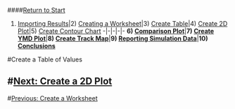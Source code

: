 ####[Return to Start](1_Tutorial_3.md)

1) [Importing Results](2_Importing_Results.md)|2) [Creating a Worksheet](3_Create_Worksheet.md)|3) [Create Table](4_CreateTable.md)|4) [Create 2D Plot](5_2DChart.md)|5) [Create Contour Chart](6_ContourChart.md)
-|-|-|-|-
__6) [Comparison Plot](7_CompPlot.md)__|__7) [Create YMD Plot](8_YMDPlot.md)__|__8) [Create Track Map](9_TrackMap.md)__|__9) [Reporting Simulation Data](10_SimReport.md)__|__10) [Conclusions](11_Conclusion.md)__


#Create a Table of Values

#[Next: Create a 2D Plot](5_2DChart.md)
---
#[Previous: Create a Worksheet](3_Create_Worksheet.md)